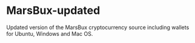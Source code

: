 # MarsBux-updated
Updated version of the MarsBux cryptocurrency source including wallets for Ubuntu, Windows and Mac OS.
